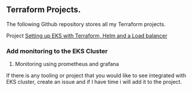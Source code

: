 ## Terraform Projects. 

The following Github repository stores all my Terraform projects. 

Project [Setting up EKS with Terraform, Helm and a Load balancer](https://github.com/Skanyi/terraform-projects/tree/main/eks)


### Add monitoring to the EKS Cluster

1. Monitoring using prometheus and grafana

If there is any tooling or project that you would like to see integrated with EKS cluster, create an issue and if I have time i will add it to the project. 